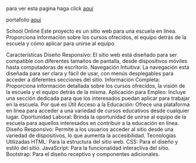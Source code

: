 para ver esta pagina haga click [aqui](https://dantepeletti.github.io/online__school/)

portafolio [aqui](https://dribbble.com/shots/23645513-School-Website)

School Online
Este proyecto es un sitio web para una escuela en línea. Proporciona información sobre los cursos ofrecidos, el equipo detrás de la escuela y cómo aplicar para unirse al equipo.

Características
Diseño Responsivo: El sitio web está diseñado para ser compatible con diferentes tamaños de pantalla, desde dispositivos móviles hasta computadoras de escritorio.
Navegación Intuitiva: La navegación está diseñada para ser clara y fácil de usar, con menús desplegables para acceder a diferentes secciones del sitio.
Información Completa: Proporciona información detallada sobre los cursos ofrecidos, la visión de la escuela y el equipo detrás de la misma.
Aplicación para Empleo: Incluye una sección dedicada para que los interesados puedan aplicar para trabajar en la escuela.
Por qué es Útil
Acceso a la Educación: Ofrece una plataforma en línea para acceder a una variedad de cursos educativos desde cualquier lugar.
Oportunidad Laboral: Brinda la oportunidad de unirse al equipo de la escuela para aquellos interesados en contribuir a la educación en línea.
Diseño Responsivo: Permite a los usuarios acceder al sitio desde una variedad de dispositivos, lo que aumenta la accesibilidad.
Tecnologías Utilizadas
HTML: Para la estructura del sitio web.
CSS: Para el diseño y estilo del sitio.
JavaScript: Para la funcionalidad interactiva del sitio.
Bootstrap: Para el diseño receptivo y componentes adicionales.
